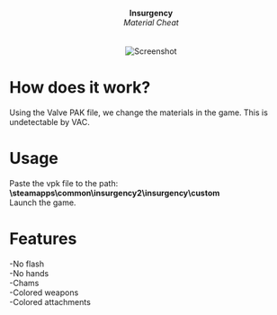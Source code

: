 <p align="center">
	<b>Insurgency</b>
	<br>
	<i>Material Cheat</i>
	<br><br><br>
	<img alt="Screenshot" src="https://media.discordapp.net/attachments/935221979328417845/945020035410317312/Snapshot_17.png?width=938&height=528">
</p>

# How does it work?
Using the Valve PAK file, we change the materials in the game.
This is undetectable by VAC.

# Usage
Paste the vpk file to the path: **\steamapps\common\insurgency2\insurgency\custom**\
Launch the game.

# Features
-No flash\
-No hands\
-Chams\
-Colored weapons\
-Colored attachments

